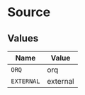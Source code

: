 # Source


## Values

| Name       | Value      |
| ---------- | ---------- |
| `ORQ`      | orq        |
| `EXTERNAL` | external   |